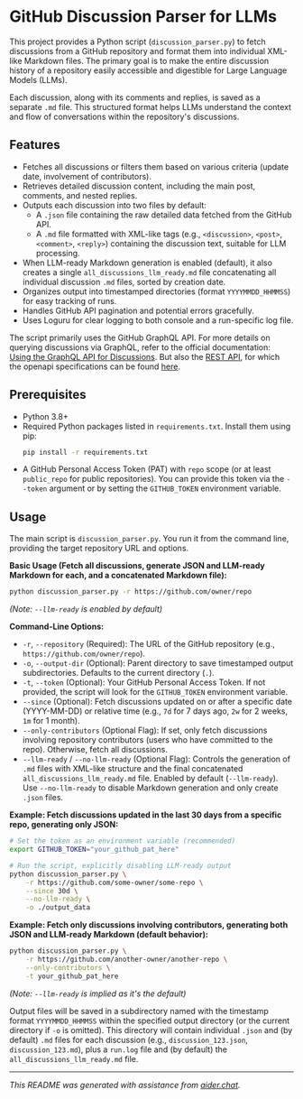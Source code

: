 # GitHub Discussion Parser for LLMs

This project provides a Python script (`discussion_parser.py`) to fetch discussions from a GitHub repository and format them into individual XML-like Markdown files. The primary goal is to make the entire discussion history of a repository easily accessible and digestible for Large Language Models (LLMs).

Each discussion, along with its comments and replies, is saved as a separate `.md` file. This structured format helps LLMs understand the context and flow of conversations within the repository's discussions.

## Features

*   Fetches all discussions or filters them based on various criteria (update date, involvement of contributors).
*   Retrieves detailed discussion content, including the main post, comments, and nested replies.
*   Outputs each discussion into two files by default:
    *   A `.json` file containing the raw detailed data fetched from the GitHub API.
    *   A `.md` file formatted with XML-like tags (e.g., `<discussion>`, `<post>`, `<comment>`, `<reply>`) containing the discussion text, suitable for LLM processing.
*   When LLM-ready Markdown generation is enabled (default), it also creates a single `all_discussions_llm_ready.md` file concatenating all individual discussion `.md` files, sorted by creation date.
*   Organizes output into timestamped directories (format `YYYYMMDD_HHMMSS`) for easy tracking of runs.
*   Handles GitHub API pagination and potential errors gracefully.
*   Uses Loguru for clear logging to both console and a run-specific log file.

The script primarily uses the GitHub GraphQL API. For more details on querying discussions via GraphQL, refer to the official documentation: [Using the GraphQL API for Discussions](https://docs.github.com/en/graphql/guides/using-the-graphql-api-for-discussions). But also the [REST API](https://docs.github.com/en/rest/repos/repos?apiVersion=2022-11-28), for which the openapi specifications can be found [here](https://github.com/github/rest-api-description/).

## Prerequisites

*   Python 3.8+
*   Required Python packages listed in `requirements.txt`. Install them using pip:
    ```bash
    pip install -r requirements.txt
    ```
*   A GitHub Personal Access Token (PAT) with `repo` scope (or at least `public_repo` for public repositories). You can provide this token via the `--token` argument or by setting the `GITHUB_TOKEN` environment variable.

## Usage

The main script is `discussion_parser.py`. You run it from the command line, providing the target repository URL and options.

**Basic Usage (Fetch all discussions, generate JSON and LLM-ready Markdown for each, and a concatenated Markdown file):**

```bash
python discussion_parser.py -r https://github.com/owner/repo
```
*(Note: `--llm-ready` is enabled by default)*

**Command-Line Options:**

*   `-r`, `--repository` (Required): The URL of the GitHub repository (e.g., `https://github.com/owner/repo`).
*   `-o`, `--output-dir` (Optional): Parent directory to save timestamped output subdirectories. Defaults to the current directory (`.`).
*   `-t`, `--token` (Optional): Your GitHub Personal Access Token. If not provided, the script will look for the `GITHUB_TOKEN` environment variable.
*   `--since` (Optional): Fetch discussions updated on or after a specific date (YYYY-MM-DD) or relative time (e.g., `7d` for 7 days ago, `2w` for 2 weeks, `1m` for 1 month).
*   `--only-contributors` (Optional Flag): If set, only fetch discussions involving repository contributors (users who have committed to the repo). Otherwise, fetch all discussions.
*   `--llm-ready` / `--no-llm-ready` (Optional Flag): Controls the generation of `.md` files with XML-like structure and the final concatenated `all_discussions_llm_ready.md` file. Enabled by default (`--llm-ready`). Use `--no-llm-ready` to disable Markdown generation and only create `.json` files.

**Example: Fetch discussions updated in the last 30 days from a specific repo, generating only JSON:**

```bash
# Set the token as an environment variable (recommended)
export GITHUB_TOKEN="your_github_pat_here"

# Run the script, explicitly disabling LLM-ready output
python discussion_parser.py \
    -r https://github.com/some-owner/some-repo \
    --since 30d \
    --no-llm-ready \
    -o ./output_data
```

**Example: Fetch only discussions involving contributors, generating both JSON and LLM-ready Markdown (default behavior):**

```bash
python discussion_parser.py \
    -r https://github.com/another-owner/another-repo \
    --only-contributors \
    -t your_github_pat_here
```
*(Note: `--llm-ready` is implied as it's the default)*

Output files will be saved in a subdirectory named with the timestamp format `YYYYMMDD_HHMMSS` within the specified output directory (or the current directory if `-o` is omitted). This directory will contain individual `.json` and (by default) `.md` files for each discussion (e.g., `discussion_123.json`, `discussion_123.md`), plus a `run.log` file and (by default) the `all_discussions_llm_ready.md` file.

---

*This README was generated with assistance from [aider.chat](https://github.com/Aider-AI/aider/issues).*
